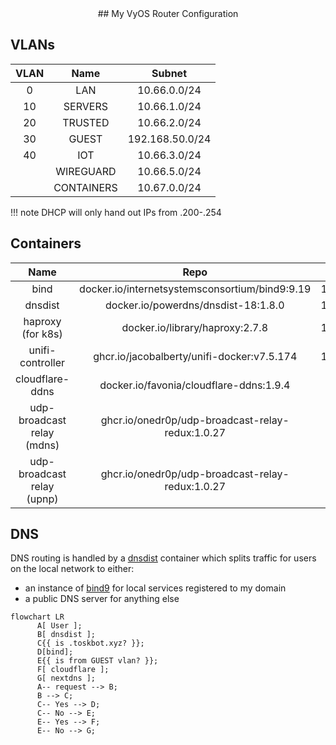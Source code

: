 <div align="center" markdown="1">
## My VyOS Router Configuration
</div>

## VLANs

| VLAN | Name       | Subnet          |
| :-:  | :-:        | :-:             |
| 0    | LAN        | 10.66.0.0/24    |
| 10   | SERVERS    | 10.66.1.0/24    |
| 20   | TRUSTED    | 10.66.2.0/24    |
| 30   | GUEST      | 192.168.50.0/24 |
| 40   | IOT        | 10.66.3.0/24    |
|      | WIREGUARD  | 10.66.5.0/24    |
|      | CONTAINERS | 10.67.0.0/24    |

!!! note
    DHCP will only hand out IPs from .200-.254

## Containers

| Name                       | Repo                                             | IP        |
| :-:                        | :-:                                              | :-:       |
| bind                       | docker.io/internetsystemsconsortium/bind9:9.19   | 10.67.0.2 |
| dnsdist                    | docker.io/powerdns/dnsdist-18:1.8.0              | 10.67.0.3 |
| haproxy (for k8s)          | docker.io/library/haproxy:2.7.8                  | 10.67.0.4 |
| unifi-controller           | ghcr.io/jacobalberty/unifi-docker:v7.5.174       | 10.67.0.5 |
| cloudflare-ddns            | docker.io/favonia/cloudflare-ddns:1.9.4          |           |
| udp-broadcast relay (mdns) | ghcr.io/onedr0p/udp-broadcast-relay-redux:1.0.27 |           |
| udp-broadcast relay (upnp) | ghcr.io/onedr0p/udp-broadcast-relay-redux:1.0.27 |           |

## DNS

DNS routing is handled by a [dnsdist](https://dnsdist.org/) container which splits traffic
for users on the local network to either: 

- an instance of [bind9](https://bind9.net/) for local services registered to my domain 
- a public DNS server for anything else

```mermaid
flowchart LR
      A[ User ];
      B[ dnsdist ];
      C{{ is .toskbot.xyz? }};
      D[bind];
      E{{ is from GUEST vlan? }};
      F[ cloudflare ];
      G[ nextdns ];
      A-- request --> B;
      B --> C;
      C-- Yes --> D;
      C-- No --> E;
      E-- Yes --> F;
      E-- No --> G;
```
